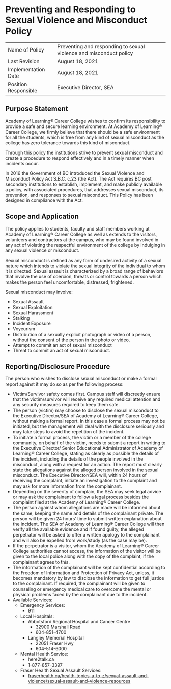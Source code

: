 # Preventing and Responding to Sexual Violence and Misconduct Policy


<table>
<tr><td>Name of Policy</td><td>Preventing and responding to sexual violence and misconduct policy</td></tr>
<tr><td>Last Revision</td><td>August 18, 2021</td></tr>
<tr><td>Implementation Date</td><td>August 18, 2021</td></tr>
<tr><td>Position Responsible</td><td>Executive Director, SEA</td></tr>

</table>

## Purpose Statement
Academy of Learning® Career College wishes to confirm its responsibility to provide a safe and secure learning environment. At Academy of Learning® Career College, we firmly believe that there should be a safe environment for all the students, which is free from any kind of sexual misconduct as the college has zero tolerance towards this kind of misconduct.

Through this policy the institutions strive to prevent sexual misconduct and create a procedure to respond effectively and in a timely manner when incidents occur.

In 2016 the Government of BC introduced the Sexual Violence and Misconduct Policy Act S.B.C. c.23 (the Act). The Act requires BC post secondary institutions to establish, implement, and make publicly available a policy, with associated procedures, that addresses sexual misconduct, its prevention, and responses to sexual misconduct. This Policy has been designed in compliance with the Act.

## Scope and Application
The policy applies to students, faculty and staff members working at Academy of Learning® Career College as well as extends to the visitors, volunteers and contractors at the campus, who may be found involved in any act of violating the respectful environment of the college by indulging in any sexual violence or misconduct.

Sexual misconduct is defined as any form of undesired activity of a sexual nature which intends to violate the sexual integrity of the individual to whom it is directed. Sexual assault is characterized by a broad range of behaviors that involve the use of coercion, threats or control towards a person which makes the person feel uncomfortable, distressed, frightened.

Sexual misconduct may involve:

- Sexual Assault
- Sexual Exploitation
- Sexual Harassment
- Stalking
- Incident Exposure
- Voyeurism
- Distribution of a sexually explicit photograph or video of a person, without the consent of the person in the photo or video.
- Attempt to commit an act of sexual misconduct
- Threat to commit an act of sexual misconduct.

## Reporting/Disclosure Procedure
The person who wishes to disclose sexual misconduct or make a formal report against it may do so as per the following process:

- Victim/Survivor safety comes first. Campus staff will discreetly ensure that the victim/survivor will receive any required medical attention and any security measures required to keep them safe.
- The person (victim) may choose to disclose the sexual misconduct to the Executive Director/SEA of Academy of Learning® Career College, without making a formal report. In this case a formal process may not be initiated, but the management will deal with the disclosure seriously and may take steps to avoid the repetition of the incident.
- To initiate a formal process, the victim or a member of the college community, on behalf of the victim, needs to submit a report in writing to the Executive Director/ Senior Educational Administrator of Academy of Learning® Career College, stating as clearly as possible the details of the incident, including the details of the people involved in the misconduct, along with a request for an action. The report must clearly state the allegations against the alleged person involved in the sexual misconduct. The Executive Director/SEA will, within 24 hours of receiving the complaint, initiate an investigation to the complaint and may ask for more information from the complainant.
- Depending on the severity of complain, the SEA may seek legal advice or may ask the complainant to follow a legal process besides the complaint filed at the Academy of Learning® Career College.
- The person against whom allegations are made will be informed about the same, keeping the name and details of the complainant private. The person will be given 24 hours’ time to submit written explanation about the incident. The SEA of Academy of Learning® Career College will then verify all the available evidence and if found guilty, the alleged perpetrator will be asked to offer a written apology to the complainant and will also be expelled from work/study (as the case may be).
- If the perpetrator is a visitor, whom the Academy of Learning® Career College authorities cannot access, the information of the visitor will be given to the local police along with the copy of the complaint, if the complainant agrees to this.
- The information of the complainant will be kept confidential according to the Freedom of Information and Protection of Privacy Act, unless, it becomes mandatory by law to disclose the information to get full justice to the complainant. If required, the complainant will be given to counseling or emergency medical care to overcome the mental or physical problems faced by the complainant due to the incident.
- Available Services:
    - Emergency Services:
      - 911
    - Local Hospitals:
        - Abbotsford Regional Hospital and Cancer Centre 
           - 32900 Marshall Road
           - 604-851-4700
        - Langley Memorial Hospital 
           - 22051 Fraser Hwy
           - 604-514-6000
    - Mental Health Service: 
      - here2talk.ca
      - 1-877-857-3397
    - Fraser Health Sexual Assault Services: 
      - [fraserhealth.ca/health-topics-a-to-z/sexual-assault-and-violence/sexual-assault-and-violence-resources](https://fraserhealth.ca/health-topics-a-to-z/sexual-assault-and-violence/sexual-assault-and-violence-resources)